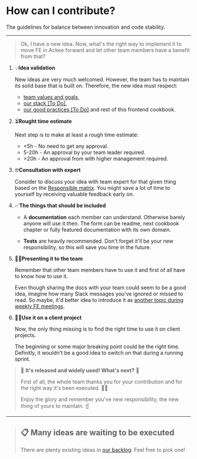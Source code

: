 # How can I contribute?

The guidelines for balance between innovation and code stability.

---

> Ok, I have a new idea. Now, what's the right way to implement it to move FE in Ackee forward and let other team members have a benefit from that?

1. 💡**Idea validation**

   New ideas are very much welcomed. However, the team has to maintain its solid base that is built on. Therefore, the new idea must respect:

   - [team values and goals](https://trello.com/b/tnr6JKtk/c%C3%ADle-vize-a-hodnoty-t%C3%BDmu),
   - [our stack [To Do]](/pages/application-stack),
   - [our good practices [To Do]](/pages/BestPractices.html) and rest of this frontend cookbook.

2. ⏳**Rought time estimate**

   Next step is to make at least a rough time estimate:

   - <5h - No need to get any approval.
   - 5-20h - An approval by your team leader required.
   - \>20h - An approval from with higher management required.

3. 🤓**Consultation with expert**

   Consider to discuss your idea with team expert for that given thing based on the [Responsible matrix](https://frontend.ack.ee/responsibility-matrix). You might save a lot of time to yourself by receiving valuable feedback early on.

4. ✅**The things that should be included**

   - A **documentation**  each member can understand. Otherwise barely anyone will use it then. The form can be readme, next cookbook chapter or fully featured documentation with its own domain.

   - **Tests** are heavily recommended. Don't forget it'll be your new responsibility, so this will save you time in the future.

5. 🧑‍🏫**Presenting it to the team**

   Remember that other team members have to use it and first of all have to know how to use it.

   Even though sharing the docs with your team could seem to be a good idea, imagine how many Slack messages you've ignored or missed to read. So maybe, it'd better idea to introduce it as [another topic during weekly FE meetings](https://frontend.ack.ee/).

6. 🧑‍💻**Use it on a client project**

   Now, the only thing missing is to find the right time to use it on client projects.

   The beginning or some major breaking point could be the right time. Definitly, it wouldn't be a good idea to switch on that during a running sprint.

> 🎉 **It's released and widely used! What's next?** 🎉
>
> First of all, the whole team thanks you for your contribution and for the right way it's been executed. 🙌🥇
>
> Enjoy the glory and remember you've new responsibility, the new thing of yours to maintain. ☝️

---

> ## 📋 Many ideas are waiting to be executed
>
> There are plenty existing ideas in [our backlog](https://trello.com/b/3S5pnow3/backlog). Feel free to pick one!
